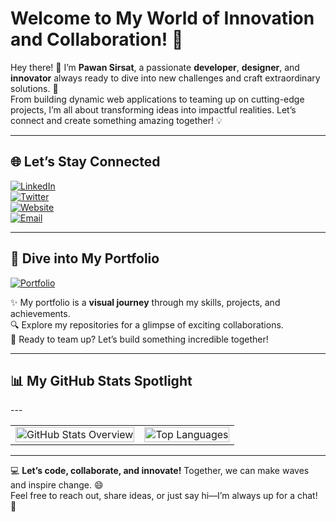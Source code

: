 # Welcome to My World of Innovation and Collaboration! 🌟  

Hey there! 👋 I’m **Pawan Sirsat**, a passionate **developer**, **designer**, and **innovator** always ready to dive into new challenges and craft extraordinary solutions. 🚀  
From building dynamic web applications to teaming up on cutting-edge projects, I’m all about transforming ideas into impactful realities. Let’s connect and create something amazing together! 💡  

---

## 🌐 Let’s Stay Connected  
[![LinkedIn](https://img.shields.io/badge/LinkedIn-0A66C2?style=for-the-badge&logo=linkedin&logoColor=white)](https://www.linkedin.com/in/pawan-sirsat-72a0ba174/)  
[![Twitter](https://img.shields.io/badge/Twitter-1DA1F2?style=for-the-badge&logo=twitter&logoColor=white)](https://twitter.com/sirsat_pawan)  
[![Website](https://img.shields.io/badge/Website-FF5555?style=for-the-badge&logo=vercel&logoColor=white)](https://p1-sirsat.vercel.app/)  
[![Email](https://img.shields.io/badge/Email-F1C232?style=for-the-badge&logo=gmail&logoColor=white)](mailto:p1.sirsat1998@gmail.com)  

---

## 🎨 Dive into My Portfolio  
[![Portfolio](https://img.shields.io/badge/Portfolio-Visit-50C878?style=for-the-badge&logo=appveyor&logoColor=white)](https://p1-sirsat.vercel.app/)  

✨ My portfolio is a **visual journey** through my skills, projects, and achievements.  
🔍 Explore my repositories for a glimpse of exciting collaborations.  
🌟 Ready to team up? Let’s build something incredible together!  

---

## 📊 My GitHub Stats Spotlight  

<table>
  <tr>
    <td>
      <a href="https://github.com/PawanSirsat">
        <img src="https://github-readme-stats.vercel.app/api?username=PawanSirsat&show_icons=true&hide_border=true&theme=dracula&title_color=50C878&text_color=FFFFFF&icon_color=FF5555&count_private=true&hide=prs,issues" alt="GitHub Stats Overview" width="100%" />
      </a>
    </td>
    <td>
      <a href="https://github.com/PawanSirsat">
        <img src="https://github-readme-stats.vercel.app/api/top-langs/?username=PawanSirsat&layout=compact&theme=dracula&title_color=50C878&text_color=FFFFFF&hide_border=true&langs_count=8" alt="Top Languages" width="100%" />
      </a>
    </td>
  </tr>
 ---

</table>

---

💻 **Let’s code, collaborate, and innovate!** Together, we can make waves and inspire change. 😄  
Feel free to reach out, share ideas, or just say hi—I’m always up for a chat! 🚀  
